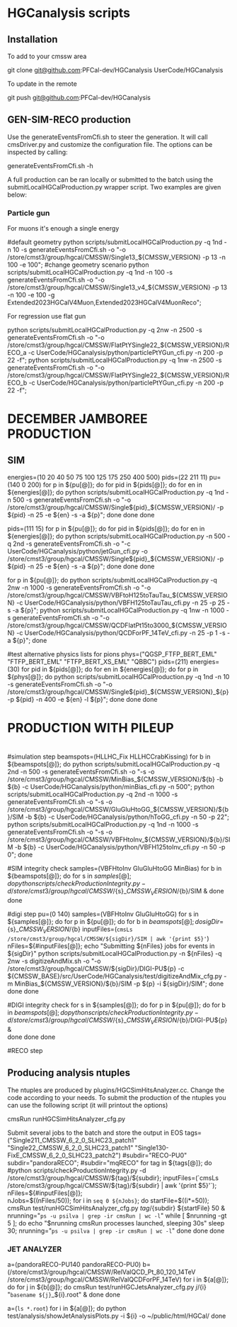 # HGCanalysis scripts

## Installation 

To add to your cmssw area

git clone git@github.com:PFCal-dev/HGCanalysis UserCode/HGCanalysis

To update in the remote

git push git@github.com:PFCal-dev/HGCanalysis

## GEN-SIM-RECO production

Use the generateEventsFromCfi.sh to steer the generation.
It will call cmsDriver.py and customize the configuration file.
The options can be inspected by calling:

generateEventsFromCfi.sh -h

A full production can be ran locally or submitted to the batch using 
the submitLocalHGCalProduction.py wrapper script. Two examples are given below:

### Particle gun 

For muons it's enough a single energy

#default geometry
python scripts/submitLocalHGCalProduction.py -q 1nd -n 10 -s generateEventsFromCfi.sh -o "-o /store/cmst3/group/hgcal/CMSSW/Single13_${CMSSW_VERSION} -p 13 -n 100 -e 100";
#change geometry scenario
python scripts/submitLocalHGCalProduction.py -q 1nd -n 100 -s generateEventsFromCfi.sh -o "-o /store/cmst3/group/hgcal/CMSSW/Single13_v4_${CMSSW_VERSION} -p 13 -n 100 -e 100 -g Extended2023HGCalV4Muon,Extended2023HGCalV4MuonReco";

For regression use flat gun

python scripts/submitLocalHGCalProduction.py -q 2nw -n 2500 -s generateEventsFromCfi.sh -o "-o /store/cmst3/group/hgcal/CMSSW/FlatPtYSingle22_${CMSSW_VERSION}/RECO_a -c UserCode/HGCanalysis/python/particlePtYGun_cfi.py -n 200 -p 22 -f";
python scripts/submitLocalHGCalProduction.py -q 1nw -n 2500 -s generateEventsFromCfi.sh -o "-o /store/cmst3/group/hgcal/CMSSW/FlatPtYSingle22_${CMSSW_VERSION}/RECO_b -c UserCode/HGCanalysis/python/particlePtYGun_cfi.py -n 200 -p 22 -f";

# DECEMBER JAMBOREE PRODUCTION

## SIM

energies=(10 20 40 50 75 100 125 175 250 400 500)
pids=(22 211 11)
pu=(140 0 200)
for p in ${pu[@]}; do
for pid in ${pids[@]}; do
    for en in ${energies[@]}; do
      python scripts/submitLocalHGCalProduction.py -q 1nd -n 500 -s generateEventsFromCfi.sh -o "-o /store/cmst3/group/hgcal/CMSSW/Single${pid}_${CMSSW_VERSION}/ -p ${pid} -n 25 -e ${en} -s -a ${p}";
     done
done
done

pids=(111 15)
for p in ${pu[@]}; do
for pid in ${pids[@]}; do
    for en in ${energies[@]}; do 
    	python scripts/submitLocalHGCalProduction.py -n 500 -q 2nd -s generateEventsFromCfi.sh -o "-c UserCode/HGCanalysis/python/jetGun_cfi.py -o /store/cmst3/group/hgcal/CMSSW/Single${pid}_${CMSSW_VERSION}/ -p ${pid} -n 25 -e ${en} -s -a ${p}"; 
    done
done
done

for p in ${pu[@]}; do
    python scripts/submitLocalHGCalProduction.py -q 2nw -n 1000 -s generateEventsFromCfi.sh -o "-o /store/cmst3/group/hgcal/CMSSW/VBFtoH125toTauTau_${CMSSW_VERSION} -c UserCode/HGCanalysis/python/VBFH125toTauTau_cfi.py -n 25 -p 25 -s -a ${p}";
    python scripts/submitLocalHGCalProduction.py -q 1nw -n 1000 -s generateEventsFromCfi.sh -o "-o /store/cmst3/group/hgcal/CMSSW/QCDFlatPt15to3000_${CMSSW_VERSION} -c UserCode/HGCanalysis/python/QCDForPF_14TeV_cfi.py -n 25 -p 1 -s -a ${p}";
done



#test alternative physics lists for pions
phys=("QGSP_FTFP_BERT_EML" "FTFP_BERT_EML" "FTFP_BERT_XS_EML" "QBBC")
pids=(211)
energies=(30)
for pid in ${pids[@]}; do
    for en in ${energies[@]}; do
    	for p in ${phys[@]}; do
        python scripts/submitLocalHGCalProduction.py -q 1nd -n 10 -s generateEventsFromCfi.sh -o "-o /store/cmst3/group/hgcal/CMSSW/Single${pid}_${CMSSW_VERSION}_${p} -p ${pid} -n 400 -e ${en} -l ${p}";
        done
    done
done


#
# PRODUCTION WITH PILEUP
#
#simulation step
beamspots=(HLLHC_Fix HLLHCCrabKissing)
for b in ${beamspots[@]}; do
    python scripts/submitLocalHGCalProduction.py -q 2nd -n 500 -s generateEventsFromCfi.sh -o "-s -o /store/cmst3/group/hgcal/CMSSW/MinBias_${CMSSW_VERSION}/${b} -b ${b} -c UserCode/HGCanalysis/python/minBias_cfi.py -n 500";
    python scripts/submitLocalHGCalProduction.py -q 2nd -n 1000 -s generateEventsFromCfi.sh -o "-s -o /store/cmst3/group/hgcal/CMSSW/GluGluHtoGG_${CMSSW_VERSION}/${b}/SIM -b ${b} -c UserCode/HGCanalysis/python/hToGG_cfi.py -n 50 -p 22";
    python scripts/submitLocalHGCalProduction.py -q 1nd -n 1000 -s generateEventsFromCfi.sh -o "-s -o /store/cmst3/group/hgcal/CMSSW/VBFHtoInv_${CMSSW_VERSION}/${b}/SIM -b ${b} -c UserCode/HGCanalysis/python/VBFH125toInv_cfi.py -n 50 -p 0";
done

#SIM integrity check
samples=(VBFHtoInv GluGluHtoGG MinBias)
for b in ${beamspots[@]}; do
    for s in ${samples[@]}; do
    	python scripts/checkProductionIntegrity.py -d /store/cmst3/group/hgcal/CMSSW/${s}_${CMSSW_VERSION}/${b}/SIM &
    done
done

#digi step
pu=(0 140)
samples=(VBFHtoInv GluGluHtoGG)
for s in ${samples[@]}; do
    for p in ${pu[@]}; do
    	for b in ${beamspots[@]}; do
	    sigDir=${s}_${CMSSW_VERSION}/${b}
	    inputFiles=(`cmsLs /store/cmst3/group/hgcal/CMSSW/${sigDir}/SIM | awk '{print $5}'`)
            nFiles=${#inputFiles[@]};
	    echo "Submitting ${nFiles} jobs for events in ${sigDir}"
	    python scripts/submitLocalHGCalProduction.py -n ${nFiles} -q 2nw -s digitizeAndMix.sh -o "-o /store/cmst3/group/hgcal/CMSSW/${sigDir}/DIGI-PU${p} -c  ${CMSSW_BASE}/src/UserCode/HGCanalysis/test/digitizeAndMix_cfg.py -m MinBias_${CMSSW_VERSION}/${b}/SIM -p ${p} -i ${sigDir}/SIM";
        done
    done
done

#DIGI integrity check
for s in ${samples[@]}; do
    for p in ${pu[@]}; do
    	for b in ${beamspots[@]}; do
    	    python scripts/checkProductionIntegrity.py -d /store/cmst3/group/hgcal/CMSSW/${s}_${CMSSW_VERSION}/${b}/DIGI-PU${p} &	  
        done
    done
done
    
#RECO step

## Producing analysis ntuples

The ntuples are produced by plugins/HGCSimHitsAnalyzer.cc.  Change the code according to your needs.
To submit the production of the ntuples you can use the following script (it will printout the options)

cmsRun runHGCSimHitsAnalyzer_cfg.py

Submit several jobs to the batch and store the output in EOS
tags=("Single211_CMSSW_6_2_0_SLHC23_patch1" "Single22_CMSSW_6_2_0_SLHC23_patch1" "Single130-FixE_CMSSW_6_2_0_SLHC23_patch2")
#subdir="RECO-PU0"
subdir="pandoraRECO";
#subdir="mqRECO"
for tag in ${tags[@]}; do
    #python scripts/checkProductionIntegrity.py -d /store/cmst3/group/hgcal/CMSSW/${tag}/${subdir}; 
    inputFiles=(`cmsLs /store/cmst3/group/hgcal/CMSSW/${tag}/${subdir} | awk '{print $5}'`);
    nFiles=${#inputFiles[@]};	
    nJobs=$((nFiles/50));
    for i in `seq 0 ${nJobs}`; do
     	startFile=$((i*=50));
   	cmsRun test/runHGCSimHitsAnalyzer_cfg.py ${tag}/${subdir} ${startFile} 50 & 
	nrunning="`ps -u psilva | grep -ir cmsRun | wc -l`"
	while [ $nrunning -gt 5 ]; do
	      echo "$nrunning cmsRun processes launched, sleeping 30s"
	      sleep 30;
	      nrunning="`ps -u psilva | grep -ir cmsRun | wc -l`"
	done
    done
done

### JET ANALYZER
a=(pandoraRECO-PU140 pandoraRECO-PU0)
b=(/store/cmst3/group/hgcal/CMSSW/RelValQCD_Pt_80_120_14TeV /store/cmst3/group/hgcal/CMSSW/RelValQCDForPF_14TeV)
for i in ${a[@]}; do 
    for j in ${b[@]}; do 
    	cmsRun test/runHGCJetsAnalyzer_cfg.py ${j}/${i} "`basename ${j}`_${i}.root" &
    done
done

a=(`ls *.root`)
for i in ${a[@]}; do
   python test/analysis/showJetAnalysisPlots.py -i ${i} -o ~/public/html/HGCal/
done
